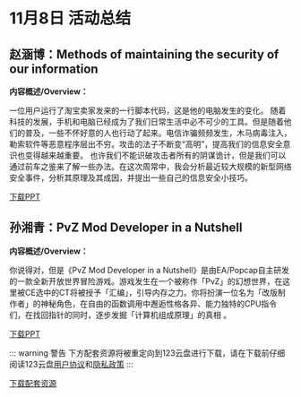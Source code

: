 # 11月8日 活动总结

## 赵涵博：Methods of maintaining the security of our information

**内容概述/Overview：**

一位用户运行了淘宝卖家发来的一行脚本代码，这是他的电脑发生的变化。
随着科技的发展，手机和电脑已经成为了我们日常生活中必不可少的工具。但是随着他们的普及，一些不怀好意的人也行动了起来。电信诈骗频频发生，木马病毒注入，勒索软件等恶意程序层出不穷。攻击的法子不断变“高明”，提高我们的信息安全意识也变得越来越重要。
也许我们不能识破攻击者所有的阴谋诡计，但是我们可以通过前车之鉴来了解一些办法。在这次周常中，我会分析最近较大规模的新型网络安全事件，分析其原理及其成因，并提出一些自己的信息安全小技巧。

[下载PPT](https://raw.githubusercontent.com/CompPsyUnion/CPU_Tech_Forum/c6bed793894671f83561ce4a6a719b5f0e5f02dd/Materials/20241108/Methods%20of%20maintaining%20the%20security%20of%20our%20information.pdf)

## 孙湘青：PvZ Mod Developer in a Nutshell

**内容概述/Overview：**

你说得对，但是《PvZ Mod Developer in a Nutshell》是由EA/Popcap自主研发的一款全新开放世界冒险游戏。游戏发生在一个被称作「PvZ」的幻想世界，在这里被CE选中的CT将被授予「汇编」，引导内存之力。你将扮演一位名为「改版制作者」的神秘角色，在自由的函数调用中邂逅性格各异、能力独特的CPU指令们，在找回指针的同时，逐步发掘「计算机组成原理」的真相 。

[下载PPT](https://raw.githubusercontent.com/CompPsyUnion/CPU_Tech_Forum/c6bed793894671f83561ce4a6a719b5f0e5f02dd/Materials/20241108/PvZ%20Mod%20Developer%20in%20a%20Nutshell.pdf)

::: warning 警告
下方配套资源将被重定向到123云盘进行下载，请在下载前仔细阅读123云盘[用户协议](https://www.123pan.com/UserAgreement)和[隐私政策](https://www.123pan.com/UserPrivacy)
:::

[下载配套资源](https://www.123pan.com/s/7Df8Vv-Lwfn3)